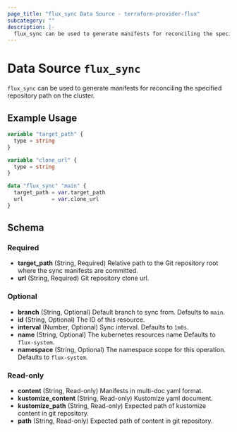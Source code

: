 ```yaml
---
page_title: "flux_sync Data Source - terraform-provider-flux"
subcategory: ""
description: |-
  flux_sync can be used to generate manifests for reconciling the specified repository path on the cluster.
---
```


# Data Source `flux_sync`

`flux_sync` can be used to generate manifests for reconciling the specified repository path on the cluster.

## Example Usage

```terraform
variable "target_path" {
  type = string
}

variable "clone_url" {
  type = string
}

data "flux_sync" "main" {
  target_path = var.target_path
  url         = var.clone_url
}
```

## Schema

### Required

- **target_path** (String, Required) Relative path to the Git repository root where the sync manifests are committed.
- **url** (String, Required) Git repository clone url.

### Optional

- **branch** (String, Optional) Default branch to sync from. Defaults to `main`.
- **id** (String, Optional) The ID of this resource.
- **interval** (Number, Optional) Sync interval. Defaults to `1m0s`.
- **name** (String, Optional) The kubernetes resources name Defaults to `flux-system`.
- **namespace** (String, Optional) The namespace scope for this operation. Defaults to `flux-system`.

### Read-only

- **content** (String, Read-only) Manifests in multi-doc yaml format.
- **kustomize_content** (String, Read-only) Kustomize yaml document.
- **kustomize_path** (String, Read-only) Expected path of kustomize content in git repository.
- **path** (String, Read-only) Expected path of content in git repository.


